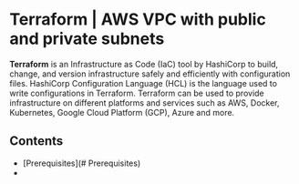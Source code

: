 # Terraform | AWS VPC with public and private subnets

**Terraform** is an Infrastructure as Code (IaC) tool by HashiCorp to build, change, and version infrastructure safely and efficiently with configuration files. HashiCorp Configuration Language (HCL) is the language used to write configurations in Terraform. Terraform can be used to provide infrastructure on different platforms  and services such as AWS, Docker, Kubernetes, Google Cloud Platform (GCP), Azure and more.

## **Contents**

- [Prerequisites](# Prerequisites)
- 













 













